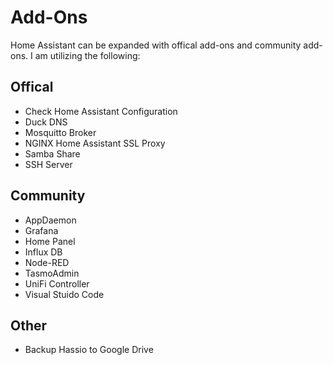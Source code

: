 # Add-Ons

Home Assistant can be expanded with offical add-ons and community add-ons. I am utilizing the following:

## Offical
* Check Home Assistant Configuration
* Duck DNS
* Mosquitto Broker
* NGINX Home Assistant SSL Proxy
* Samba Share
* SSH Server

## Community
* AppDaemon
* Grafana
* Home Panel
* Influx DB
* Node-RED
* TasmoAdmin
* UniFi Controller
* Visual Stuido Code

## Other
* Backup Hassio to Google Drive